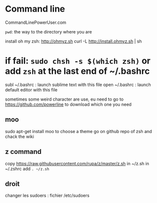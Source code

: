 # Command line
CommandLinePowerUser.com

`pwd`: the way to the directory where you are

install oh my zsh: http://ohmyz.sh
curl -L http://install.ohmyz.sh | sh
# if fail: `sudo chsh -s $(which zsh)` or add `zsh` at the last end of ~/.bashrc

subl ~/.bashrc : launch sublime text with this file
open ~/.bashrc : launch default editor with this file

sometimes some weird character are use, eu need to go to https://github.com/powerline to download which one you need

## moo
sudo apt-get install moo
to choose a theme go on github repo of zsh and chack the wiki

## z command
copy https://raw.githubusercontent.com/rupa/z/master/z.sh in ~/z.sh
in ~/.zshrc add `. ~/z.sh`

## droit
changer les sudoers : fichier /etc/sudoers
